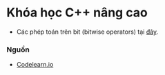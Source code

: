 # Khóa học C++ nâng cao

- Các phép toán trên bit (bitwise operators) tại [đây](./Bitwise/bitwise.md).

### Nguồn

- [Codelearn.io](https://codelearn.io/learning/cpp-nang-cao)
